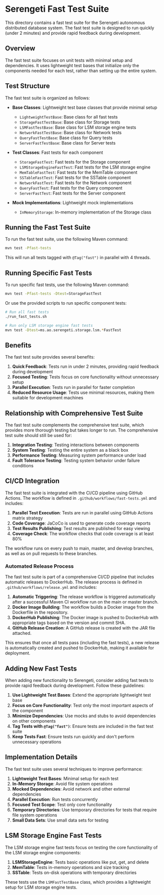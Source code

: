 # Serengeti Fast Test Suite

This directory contains a fast test suite for the Serengeti autonomous distributed database system. The fast test suite is designed to run quickly (under 2 minutes) and provide rapid feedback during development.

## Overview

The fast test suite focuses on unit tests with minimal setup and dependencies. It uses lightweight test bases that initialize only the components needed for each test, rather than setting up the entire system.

## Test Structure

The fast test suite is organized as follows:

- **Base Classes**: Lightweight test base classes that provide minimal setup
  - `LightweightTestBase`: Base class for all fast tests
  - `StorageFastTestBase`: Base class for Storage tests
  - `LSMFastTestBase`: Base class for LSM storage engine tests
  - `NetworkFastTestBase`: Base class for Network tests
  - `QueryFastTestBase`: Base class for Query tests
  - `ServerFastTestBase`: Base class for Server tests

- **Test Classes**: Fast tests for each component
  - `StorageFastTest`: Fast tests for the Storage component
  - `LSMStorageEngineFastTest`: Fast tests for the LSM storage engine
  - `MemTableFastTest`: Fast tests for the MemTable component
  - `SSTableFastTest`: Fast tests for the SSTable component
  - `NetworkFastTest`: Fast tests for the Network component
  - `QueryFastTest`: Fast tests for the Query component
  - `ServerFastTest`: Fast tests for the Server component

- **Mock Implementations**: Lightweight mock implementations
  - `InMemoryStorage`: In-memory implementation of the Storage class

## Running the Fast Test Suite

To run the fast test suite, use the following Maven command:

```bash
mvn test -Pfast-tests
```

This will run all tests tagged with `@Tag("fast")` in parallel with 4 threads.

## Running Specific Fast Tests

To run specific fast tests, use the following Maven command:

```bash
mvn test -Pfast-tests -Dtest=StorageFastTest
```

Or use the provided scripts to run specific component tests:

```bash
# Run all fast tests
./run_fast_tests.sh

# Run only LSM storage engine fast tests
mvn test -Dtest=ms.ao.serengeti.storage.lsm.*FastTest
```

## Benefits

The fast test suite provides several benefits:

1. **Quick Feedback**: Tests run in under 2 minutes, providing rapid feedback during development
2. **Focused Testing**: Tests focus on core functionality without unnecessary setup
3. **Parallel Execution**: Tests run in parallel for faster completion
4. **Reduced Resource Usage**: Tests use minimal resources, making them suitable for development machines

## Relationship with Comprehensive Test Suite

The fast test suite complements the comprehensive test suite, which provides more thorough testing but takes longer to run. The comprehensive test suite should still be used for:

1. **Integration Testing**: Testing interactions between components
2. **System Testing**: Testing the entire system as a black box
3. **Performance Testing**: Measuring system performance under load
4. **Fault Tolerance Testing**: Testing system behavior under failure conditions

## CI/CD Integration

The fast test suite is integrated with the CI/CD pipeline using GitHub Actions. The workflow is defined in `.github/workflows/fast-tests.yml` and includes:

1. **Parallel Test Execution**: Tests are run in parallel using GitHub Actions matrix strategy
2. **Code Coverage**: JaCoCo is used to generate code coverage reports
3. **Test Results Publishing**: Test results are published for easy viewing
4. **Coverage Check**: The workflow checks that code coverage is at least 80%

The workflow runs on every push to main, master, and develop branches, as well as on pull requests to these branches.

### Automated Release Process

The fast test suite is part of a comprehensive CI/CD pipeline that includes automatic releases to DockerHub. The release process is defined in `.github/workflows/release.yml` and includes:

1. **Automatic Triggering**: The release workflow is triggered automatically after a successful Maven CI workflow run on the main or master branch.
2. **Docker Image Building**: The workflow builds a Docker image from the Dockerfile in the repository.
3. **DockerHub Publishing**: The Docker image is pushed to DockerHub with appropriate tags based on the version and commit SHA.
4. **GitHub Release Creation**: A GitHub release is created with the JAR file attached.

This ensures that once all tests pass (including the fast tests), a new release is automatically created and pushed to DockerHub, making it available for deployment.

## Adding New Fast Tests

When adding new functionality to Serengeti, consider adding fast tests to provide rapid feedback during development. Follow these guidelines:

1. **Use Lightweight Test Bases**: Extend the appropriate lightweight test base
2. **Focus on Core Functionality**: Test only the most important aspects of the component
3. **Minimize Dependencies**: Use mocks and stubs to avoid dependencies on other components
4. **Tag Tests with `@Tag("fast")`**: Ensure tests are included in the fast test suite
5. **Keep Tests Fast**: Ensure tests run quickly and don't perform unnecessary operations

## Implementation Details

The fast test suite uses several techniques to improve performance:

1. **Lightweight Test Bases**: Minimal setup for each test
2. **In-Memory Storage**: Avoid file system operations
3. **Mocked Dependencies**: Avoid network and other external dependencies
4. **Parallel Execution**: Run tests concurrently
5. **Focused Test Scope**: Test only core functionality
6. **Temporary Directories**: Use temporary directories for tests that require file system operations
7. **Small Data Sets**: Use small data sets for testing

## LSM Storage Engine Fast Tests

The LSM storage engine fast tests focus on testing the core functionality of the LSM storage engine components:

1. **LSMStorageEngine**: Tests basic operations like put, get, and delete
2. **MemTable**: Tests in-memory operations and size tracking
3. **SSTable**: Tests on-disk operations with temporary directories

These tests use the `LSMFastTestBase` class, which provides a lightweight setup for LSM storage engine tests.
